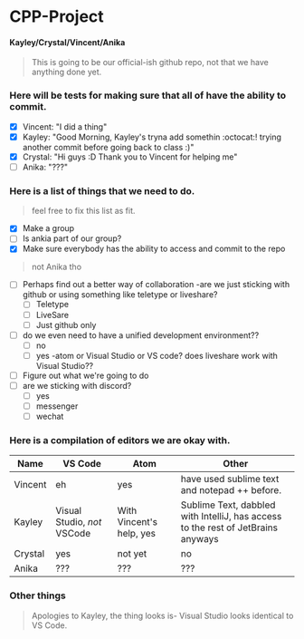 # CPP-Project  
#### Kayley/Crystal/Vincent/Anika  

> This is going to be our official-ish github repo, not that we have anything done yet.
### Here will be tests for making sure that all of have the ability to commit.
- [x] Vincent: "I did a thing"
- [x] Kayley: "Good Morning, Kayley's tryna add somethin :octocat:! trying another commit before going back to class :)"
- [x] Crystal: "Hi guys :D Thank you to Vincent for helping me"
- [ ] Anika: "???"
### Here is a list of things that we need to do.
> feel free to fix this list as fit.
- [x] Make a group
- [ ] Is ankia part of our group?
- [x] Make sure everybody has the ability to access and commit to the repo
>not Anika tho
- [ ] Perhaps find out a better way of collaboration
    -are we just sticking with github or using something like teletype or liveshare?
    -[ ] Teletype
    -[ ] LiveSare
    -[ ] Just github only
- [ ] do we even need to have a unified development environment??
  -[ ] no
  -[ ] yes
    -atom or Visual Studio or VS code? does liveshare work with Visual Studio??
- [ ] Figure out what we're going to do
- [ ] are we sticking with discord?
  -[ ] yes
  -[ ] messenger
  -[ ] wechat
### Here is a compilation of editors we are okay with.
Name | VS Code | Atom | Other
-----|---------|------|-------
Vincent | eh | yes | have used sublime text and notepad ++ before.
Kayley | Visual Studio, *not* VSCode | With Vincent's help, yes | Sublime Text, dabbled with IntelliJ, has access to the rest of JetBrains anyways
Crystal | yes | not yet | no
Anika | ??? | ??? | ???
### Other things
>Apologies to Kayley, the thing looks is- Visual Studio looks identical to VS Code. 
